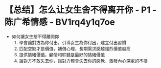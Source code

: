 # 【总结】怎么让女生舍不得离开你 - P1 - 陈广希情感 - BV1rq4y1q7oe

-   如何讓女生捨不得離開你
    1.  學會讓對方為你付出，引導女生為你付出，建立付出習慣
    2.  匹配空缺才是價值，補償心理，長期需求感越強烈價值越高
    3.  提供情緒價值，顧情和聆聽是最好的情緒價值
    4.  讓對方不敢失去你，讓對方體會失去你的感覺，激發內心深處的不捨